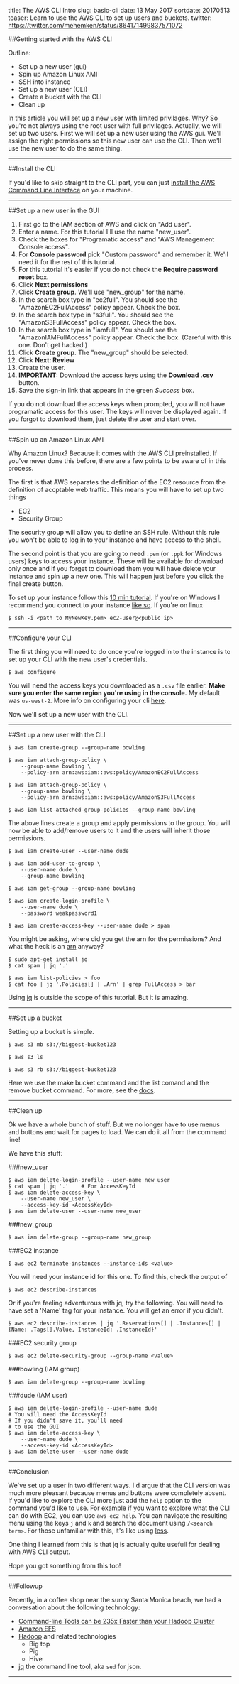 title: The AWS CLI Intro
slug: basic-cli
date: 13 May 2017
sortdate: 20170513
teaser: Learn to use the AWS CLI to set up users and buckets.
twitter: https://twitter.com/mehemken/status/864171499837571072

##Getting started with the AWS CLI

Outline:

* Set up a new user (gui)
* Spin up Amazon Linux AMI
* SSH into instance
* Set up a new user (CLI)
* Create a bucket with the CLI
* Clean up

In this article you will set up a new user with limited privilages. Why? So you're not always using the root user with full privilages. Actually, we will set up two users.  First we will set up a new user using the AWS gui. We'll assign the right permissions so this new user can use the CLI. Then we'll use the new user to do the same thing.

---

##Install the CLI

If you'd like to skip straight to the CLI part, you can just [install the AWS Command Line Interface][1] on your machine.

---

##Set up a new user in the GUI

1. First go to the IAM section of AWS and click on "Add user".
1. Enter a name. For this tutorial I'll use the name "new_user".
1. Check the boxes for "Programatic access" and "AWS Management Console access".
1. For **Console password** pick "Custom password" and remember it. We'll need it for the rest of this tutorial.
1. For this tutorial it's easier if you do not check the **Require password reset** box.
1. Click **Next permissions**
1. Click **Create group**. We'll use "new_group" for the name.
1. In the search box type in "ec2full". You should see the "AmazonEC2FullAccess" policy appear. Check the box.
1. In the search box type in "s3full". You should see the "AmazonS3FullAccess" policy appear. Check the box.
1. In the search box type in "iamfull". You should see the "AmazonIAMFullAccess" policy appear. Check the box. (Careful with this one. Don't get hacked.)
1. Click **Create group**. The "new_group" should be selected.
1. Click **Next: Review**
1. Create the user.
1. **IMPORTANT:** Download the access keys using the **Download .csv** button.
1. Save the sign-in link that appears in the green *Success* box.

If you do not download the access keys when prompted, you will not have programatic access for this user. The keys will never be displayed again. If you forgot to download them, just delete the user and start over.

---

##Spin up an Amazon Linux AMI

Why Amazon Linux? Because it comes with the AWS CLI preinstalled. If you've never done this before, there are a few points to be aware of in this process.

The first is that AWS separates the definition of the EC2 resource from the definition of accptable web traffic. This means you will have to set up two things

* EC2
* Security Group

The security group will allow you to define an SSH rule. Without this rule you won't be able to log in to your instance and have access to the shell.

The second point is that you are going to need `.pem` (or `.ppk` for Windows users) keys to access your instance. These will be available for download only once and if you forget to download them you will have delete your instance and spin up a new one. This will happen just before you click the final create button.

To set up your instance follow this [10 min tutorial][2]. If you're on Windows I recommend you connect to your instance [like so][3]. If you're on linux

    $ ssh -i <path to MyNewKey.pem> ec2-user@<public ip>

---

##Configure your CLI

The first thing you will need to do once you're logged in to the instance is to set up your CLI with the new user's credentials.

    $ aws configure

You will need the access keys you downloaded as a `.csv` file earlier. **Make sure you enter the same region you're using in the console.** My default was `us-west-2`. More info on configuring your cli [here][4].

Now we'll set up a new user with the CLI.

---

##Set up a new user with the CLI

    $ aws iam create-group --group-name bowling

    $ aws iam attach-group-policy \
        --group-name bowling \
        --policy-arn arn:aws:iam::aws:policy/AmazonEC2FullAccess

    $ aws iam attach-group-policy \
        --group-name bowling \
        --policy-arn arn:aws:iam::aws:policy/AmazonS3FullAccess

    $ aws iam list-attached-group-policies --group-name bowling

The above lines create a group and apply permissions to the group. You will now be able to add/remove users to it and the users will inherit those permissions.

    $ aws iam create-user --user-name dude

    $ aws iam add-user-to-group \
        --user-name dude \
        --group-name bowling

    $ aws iam get-group --group-name bowling

    $ aws iam create-login-profile \
        --user-name dude \
        --password weakpassword1

    $ aws iam create-access-key --user-name dude > spam

You might be asking, where did you get the arn for the permissions? And what the heck is an [arn][5] anyway?

    $ sudo apt-get install jq
    $ cat spam | jq '.'

    $ aws iam list-policies > foo
    $ cat foo | jq '.Policies[] | .Arn' | grep FullAccess > bar

Using [jq][6] is outside the scope of this tutorial. But it is amazing.

---

##Set up a bucket

Setting up a bucket is simple.

    $ aws s3 mb s3://biggest-bucket123

    $ aws s3 ls

    $ aws s3 rb s3://biggest-bucket123

Here we use the make bucket command and the list comand and the remove bucket command. For more, see the [docs][8].

---

##Clean up

Ok we have a whole bunch of stuff. But we no longer have to use menus and buttons and wait for pages to load. We can do it all from the command line!

We have this stuff:

###new_user

    $ aws iam delete-login-profile --user-name new_user
    $ cat spam | jq '.'    # For AccessKeyId
    $ aws iam delete-access-key \
        --user-name new_user \
        --access-key-id <AccessKeyId>
    $ aws iam delete-user --user-name new_user


###new_group

    $ aws iam delete-group --group-name new_group

###EC2 instance

    $ aws ec2 terminate-instances --instance-ids <value>

You will need your instance id for this one. To find this, check the output of

    $ aws ec2 describe-instances

Or if you're feeling adventurous with jq, try the following. You will need to have set a 'Name' tag for your instance. You will get an error if you didn't.

    $ aws ec2 describe-instances | jq '.Reservations[] | .Instances[] | {Name: .Tags[].Value, InstanceId: .InstanceId}'

###EC2 security group

    $ aws ec2 delete-security-group --group-name <value>

###bowling (IAM group)

    $ aws iam delete-group --group-name bowling

###dude (IAM user)

    $ aws iam delete-login-profile --user-name dude
    # You will need the AccessKeyId
    # If you didn't save it, you'll need
    # to use the GUI
    $ aws iam delete-access-key \
        --user-name dude \
        --access-key-id <AccessKeyId>
    $ aws iam delete-user --user-name dude

---

##Conclusion

We've set up a user in two different ways. I'd argue that the CLI version was much more pleasant because menus and buttons were completely absent. If you'd like to explore the CLI more just add the `help` option to the command you'd like to use. For example if you want to explore what the CLI can do with EC2, you can use `aws ec2 help`. You can navigate the resulting menu using the keys `j` and `k` and search the document using `/<search term>`. For those unfamiliar with this, it's like using [less][7].

One thing I learned from this is that jq is actually quite usefull for dealing with AWS CLI output.

Hope you got something from this too!

---

##Followup

Recently, in a coffee shop near the sunny Santa Monica beach, we had a conversation about the following technology:

* [Command-line Tools can be 235x Faster than your Hadoop Cluster][10]
* [Amazon EFS][9]
* [Hadoop][11] and related technologies
    - Big top
    - Pig
    - Hive
* [jq][6] the command line tool, aka `sed` for json.

---

[1]: http://docs.aws.amazon.com/cli/latest/userguide/installing.html "Installation instructions"
[2]: https://aws.amazon.com/getting-started/tutorials/launch-a-virtual-machine/
[3]: http://docs.aws.amazon.com/AWSEC2/latest/UserGuide/putty.html
[4]: http://docs.aws.amazon.com/cli/latest/userguide/cli-chap-getting-started.html
[5]: http://docs.aws.amazon.com/general/latest/gr/aws-arns-and-namespaces.html
[6]: https://stedolan.github.io/jq/ "sed for json"
[7]: https://linux.die.net/man/1/less
[8]: http://docs.aws.amazon.com/cli/latest/reference/s3/index.html#cli-aws-s3 "s3 cli docs"
[9]: https://aws.amazon.com/efs/
[10]: https://aadrake.com/command-line-tools-can-be-235x-faster-than-your-hadoop-cluster.html
[11]: http://hadoop.apache.org/
